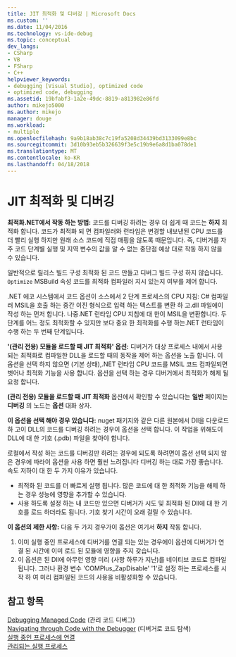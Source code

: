 ```yaml
---
title: JIT 최적화 및 디버깅 | Microsoft Docs
ms.custom: ''
ms.date: 11/04/2016
ms.technology: vs-ide-debug
ms.topic: conceptual
dev_langs:
- CSharp
- VB
- FSharp
- C++
helpviewer_keywords:
- debugging [Visual Studio], optimized code
- optimized code, debugging
ms.assetid: 19bfabf3-1a2e-49dc-8819-a813982e86fd
author: mikejo5000
ms.author: mikejo
manager: douge
ms.workload:
- multiple
ms.openlocfilehash: 9a9b18ab38c7c19fa5208d34439bd3133099e8bc
ms.sourcegitcommit: 3d10b93eb5b326639f3e5c19b9e6a8d1ba078de1
ms.translationtype: MT
ms.contentlocale: ko-KR
ms.lasthandoff: 04/18/2018
---
```

# <a name="jit-optimization-and-debugging"></a>JIT 최적화 및 디버깅
**최적화.NET에서 작동 하는 방법:** 코드를 디버깅 하려는 경우 더 쉽게 때 코드는 **하지** 최적화 합니다. 코드가 최적화 되 면 컴파일러와 런타임은 변경할 내보낸된 CPU 코드를 더 빨리 실행 하지만 원래 소스 코드에 직접 매핑을 않도록 때문입니다. 즉, 디버거를 자주 코드 단계별 실행 및 지역 변수의 값을 알 수 없는 중단점 예상 대로 작동 하지 않을 수 있습니다.

일반적으로 릴리스 빌드 구성 최적화 된 코드 만들고 디버그 빌드 구성 하지 않습니다. `Optimize` MSBuild 속성 코드를 최적화 컴파일러 지시 있는지 여부를 제어 합니다.

.NET 에코 시스템에서 코드 옵션이 소스에서 2 단계 프로세스의 CPU 지침: C# 컴파일러 MSIL을 호출 하는 중간 이진 형식으로 입력 하는 텍스트를 변환 하 고.dll 파일에이 작성 하는 먼저 합니다. 나중.NET 런타임 CPU 지침에 대 한이 MSIL을 변환합니다. 두 단계를 어느 정도 최적화할 수 있지만 보다 중요 한 최적화를 수행 하는.NET 런타임이 수행 하는 두 번째 단계입니다.

**'(관리 전용) 모듈을 로드할 때 JIT 최적화' 옵션:** 디버거가 대상 프로세스 내에서 사용 되는 최적화로 컴파일한 DLL을 로드할 때의 동작을 제어 하는 옵션을 노출 합니다. 이 옵션을 선택 하지 않으면 (기본 상태),.NET 런타임 CPU 코드를 MSIL 코드 컴파일되면 벗어나 최적화 기능을 사용 합니다. 옵션을 선택 하는 경우 디버거에서 최적화가 해제 될 요청 합니다.

**(관리 전용) 모듈을 로드할 때 JIT 최적화** 옵션에서 확인할 수 있습니다는 **일반** 페이지는 **디버깅** 의 노드는 **옵션** 대화 상자.

**이 옵션을 선택 해야 경우 있습니다:** nuget 패키지와 같은 다른 원본에서 Dll을 다운로드 하 고이 DLL의 코드를 디버깅 하려는 경우이 옵션을 선택 합니다. 이 작업을 위해도이 DLL에 대 한 기호 (.pdb) 파일을 찾아야 합니다.

로컬에서 작성 하는 코드를 디버깅만 하려는 경우에 되도록 하려면이 옵션 선택 되지 않은 경우에 따라이 옵션을 사용 하면 훨씬 느려집니다 디버깅 하는 대로 가장 좋습니다. 속도 저하이 대 한 두 가지 이유가 있습니다.

* 최적화 된 코드를 더 빠르게 실행 됩니다. 많은 코드에 대 한 최적화 기능을 해제 하는 경우 성능에 영향을 추가할 수 있습니다.
* 사용 하도록 설정 하는 내 코드만 있으면 디버거가 시도 및 최적화 된 Dll에 대 한 기호를 로드 하더라도 됩니다. 기호 찾기 시간이 오래 걸릴 수 있습니다.

**이 옵션의 제한 사항:** 다음 두 가지 경우가이 옵션은 여기서 **하지** 작동 합니다.

1. 이미 실행 중인 프로세스에 디버거를 연결 되는 있는 경우에이 옵션에 디버거가 연결 된 시간에 이미 로드 된 모듈에 영향을 주지 갖습니다.
2. 이 옵션은 된 Dll에 아무런 영향 미리 (사항 하루가 지난)를 네이티브 코드로 컴파일됩니다. 그러나 환경 변수 'COMPlus_ZapDisable' '1'로 설정 하는 프로세스를 시작 하 여 미리 컴파일된 코드의 사용을 비활성화할 수 있습니다.

## <a name="see-also"></a>참고 항목  
 [Debugging Managed Code](../debugger/debugging-managed-code.md) (관리 코드 디버그)  
 [Navigating through Code with the Debugger](../debugger/navigating-through-code-with-the-debugger.md) (디버거로 코드 탐색)  
 [실행 중인 프로세스에 연결](../debugger/attach-to-running-processes-with-the-visual-studio-debugger.md)   
 [관리되는 실행 프로세스](/dotnet/standard/managed-execution-process)
